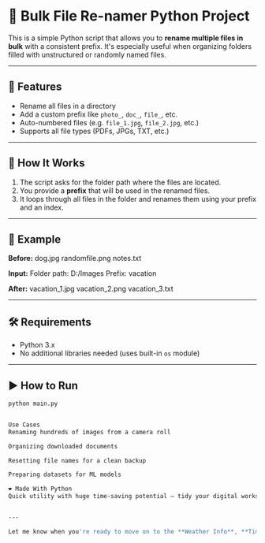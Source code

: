# 📁 Bulk File Re-namer Python Project

This is a simple Python script that allows you to **rename multiple files in bulk** with a consistent prefix. It's especially useful when organizing folders filled with unstructured or randomly named files.

---

## 🚀 Features

- Rename all files in a directory
- Add a custom prefix like `photo_`, `doc_`, `file_`, etc.
- Auto-numbered files (e.g. `file_1.jpg`, `file_2.jpg`, etc.)
- Supports all file types (PDFs, JPGs, TXT, etc.)

---

## 🧠 How It Works

1. The script asks for the folder path where the files are located.
2. You provide a **prefix** that will be used in the renamed files.
3. It loops through all files in the folder and renames them using your prefix and an index.

---

## 🔧 Example

**Before:**
dog.jpg randomfile.png notes.txt


**Input:**
Folder path: D:/Images Prefix: vacation


**After:**
vacation_1.jpg vacation_2.png vacation_3.txt


---

## 🛠 Requirements

- Python 3.x
- No additional libraries needed (uses built-in `os` module)

---

## ▶️ How to Run

```bash
python main.py


Use Cases
Renaming hundreds of images from a camera roll

Organizing downloaded documents

Resetting file names for a clean backup

Preparing datasets for ML models

❤️ Made With Python
Quick utility with huge time-saving potential — tidy your digital workspace in seconds!


---

Let me know when you're ready to move on to the **Weather Info**, **Timer**, or the next project in your list 😌📦
